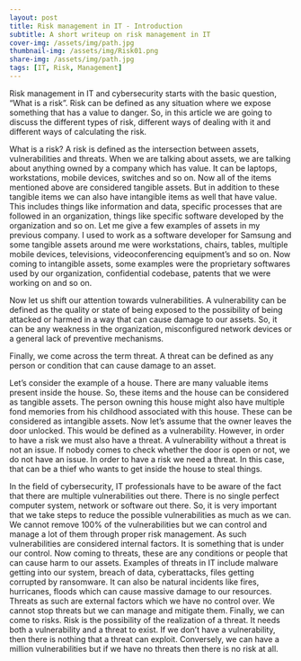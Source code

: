 ```yaml
---
layout: post
title: Risk management in IT - Introduction
subtitle: A short writeup on risk management in IT
cover-img: /assets/img/path.jpg
thumbnail-img: /assets/img/Risk01.png
share-img: /assets/img/path.jpg
tags: [IT, Risk, Management]
---
```


Risk management in IT and cybersecurity starts with the basic
question, “What is a risk”. Risk can be defined as any situation
where we expose something that has a value to danger. So, in this
article we are going to discuss the different types of risk, different
ways of dealing with it and different ways of calculating the risk.

What is a risk? A risk is defined as the intersection between assets,
vulnerabilities and threats. When we are talking about assets, we
are talking about anything owned by a company which has value.
It can be laptops, workstations, mobile devices, switches and so
on. Now all of the items mentioned above are considered tangible
assets. But in addition to these tangible items we can also have
intangible items as well that have value. This includes things like
information and data, specific processes that are followed in an
organization, things like specific software developed by the
organization and so on. Let me give a few examples of assets in my
previous company. I used to work as a software developer for Samsung and some tangible assets around me were
workstations, chairs, tables, multiple mobile devices, televisions,
videoconferencing equipment’s and so on. Now coming to
intangible assets, some examples were the proprietary softwares
used by our organization, confidential codebase, patents that we
were working on and so on.

Now let us shift our attention towards vulnerabilities. A
vulnerability can be defined as the quality or state of being
exposed to the possibility of being attacked or harmed in a way
that can cause damage to our assets. So, it can be any weakness in
the organization, misconfigured network devices or a general lack
of preventive mechanisms.

Finally, we come across the term threat. A threat can be defined as
any person or condition that can cause damage to an asset.

Let’s consider the example of a house. There are many valuable
items present inside the house. So, these items and the house can
be considered as tangible assets. The person owning this house
might also have multiple fond memories from his childhood
associated with this house. These can be considered as intangible
assets. Now let’s assume that the owner leaves the door unlocked. This would be defined as a vulnerability. However, in
order to have a risk we must also have a threat. A vulnerability
without a threat is not an issue. If nobody comes to check whether
the door is open or not, we do not have an issue. In order to have a
risk we need a threat. In this case, that can be a thief who wants to
get inside the house to steal things.

In the field of cybersecurity, IT professionals have to be aware of
the fact that there are multiple vulnerabilities out there. There is
no single perfect computer system, network or software out there.
So, it is very important that we take steps to reduce the possible 
vulnerabilities as much as we can. We cannot remove 100% of the
vulnerabilities but we can control and manage a lot of them
through proper risk management. As such vulnerabilities are
considered internal factors. It is something that is under our
control. Now coming to threats, these are any conditions or people
that can cause harm to our assets. Examples of threats in IT
include malware getting into our system, breach of data, cyberattacks, files getting corrupted by ransomware. It can also be
natural incidents like fires, hurricanes, floods which can cause
massive damage to our resources. Threats as such are external
factors which we have no control over. We cannot stop threats but
we can manage and mitigate them. Finally, we can come to risks.
Risk is the possibility of the realization of a threat. It needs both a
vulnerability and a threat to exist. If we don’t have a vulnerability,
then there is nothing that a threat can exploit. Conversely, we can
have a million vulnerabilities but if we have no threats then there
is no risk at all.




